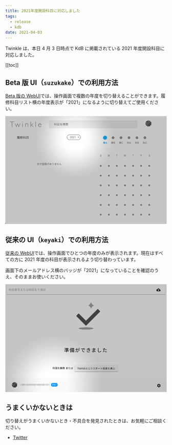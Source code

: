 ```yaml
---
title: 2021年度開設科目に対応しました
tags:
  - release
  - kdb
date: 2021-04-03
---
```


Twinkle は、本日 4 月 3 日時点で KdB に掲載されている 2021 年度開設科目に対応しました。

[[toc]]

## Beta 版 UI（`suzukake`）での利用方法

[Beta 版の WebUI](https://app.twinkle.nandenjin.com)では、操作画面で複数の年度を切り替えることができます。履修科目リスト横の年度表示が「2021」になるように切り替えてご使用ください。

![](./assets/210403_kdb-update/preview_suzukake.png)

## 従来の UI（`keyaki`）での利用方法

[従来の WebUI](https://twinkle.nandenjin.com)では、操作画面でひとつの年度のみが表示されます。現在はすべての方に 2021 年度の科目が表示されるよう切り替わっています。

画面下のメールアドレス横のバッジが「2021」になっていることを確認のうえ、そのままお使いください。

![](./assets/210403_kdb-update/preview_keyaki.png)

## うまくいかないときは

切り替えがうまくいかないとき・不具合を発見されたときは、お気軽にご相談ください。

- [Twitter](https://twitter.com/nandenjin)
